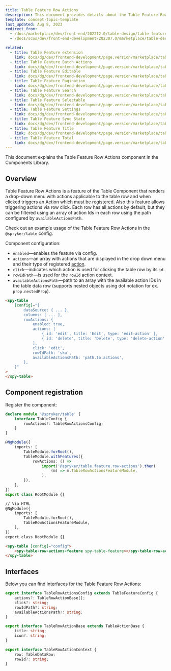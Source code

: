 ```yaml
---
title: Table Feature Row Actions
description: This document provides details about the Table Feature Row Actions component in the Components Library.
template: concept-topic-template
last_updated: Aug 8, 2023
redirect_from:
  - /docs/marketplace/dev/front-end/202212.0/table-design/table-features/table-feature-row-actions.html
  - /docs/scos/dev/front-end-development/202307.0/marketplace/table-design/table-feature-extension/table-feature-row-actions.html

related:
  - title: Table Feature extension
    link: docs/dg/dev/frontend-development/page.version/marketplace/table-design/table-feature-extension/table-feature-extension.html
  - title: Table Feature Batch Actions
    link: docs/dg/dev/frontend-development/page.version/marketplace/table-design/table-feature-extension/table-feature-batch-actions.html
  - title: Table Feature Editable
    link: docs/dg/dev/frontend-development/page.version/marketplace/table-design/table-feature-extension/table-feature-editable.html
  - title: Table Feature Pagination
    link: docs/dg/dev/frontend-development/page.version/marketplace/table-design/table-feature-extension/table-feature-pagination.html
  - title: Table Feature Search
    link: docs/dg/dev/frontend-development/page.version/marketplace/table-design/table-feature-extension/table-feature-search.html
  - title: Table Feature Selectable
    link: docs/dg/dev/frontend-development/page.version/marketplace/table-design/table-feature-extension/table-feature-selectable.html
  - title: Table Feature Settings
    link: docs/dg/dev/frontend-development/page.version/marketplace/table-design/table-feature-extension/table-feature-settings.html
  - title: Table Feature Sync State
    link: docs/dg/dev/frontend-development/page.version/marketplace/table-design/table-feature-extension/table-feature-sync-state.html
  - title: Table Feature Title
    link: docs/dg/dev/frontend-development/page.version/marketplace/table-design/table-feature-extension/table-feature-title.html
  - title: Table Feature Total
    link: docs/dg/dev/frontend-development/page.version/marketplace/table-design/table-feature-extension/table-feature-total.html
---
```


This document explains the Table Feature Row Actions component in the Components Library.

## Overview

Table Feature Row Actions is a feature of the Table Component that renders a drop-down menu with actions applicable to the table row and when clicked triggers an Action which must be registered. Also this feature allows triggering actions via row click.
Each row has all actions by default, but they can be filtered using an array of action Ids in each row using the path configured by `availableActionsPath`.

Check out an example usage of the Table Feature Row Actions in the `@spryker/table` config.

Component configuration:

- `enabled`—enables the feature via config.  
- `actions`—an array with actions that are displayed in the drop down menu and their type of registered [action](/docs/dg/dev/frontend-development/{{page.version}}/marketplace/ui-components-library/actions/ui-components-library-actions.html).  
- `click`—indicates which action is used for clicking the table row by its `id`.
- `rowIdPath`—is used for the `rowId` action context.  
- `availableActionsPath`—path to an array with the available action IDs in the table data row (supports nested objects using dot notation for ex. `prop.nestedProp`).  

```html
<spy-table
    [config]="{
        dataSource: { ... },
        columns: [ ... ],
        rowActions: {
            enabled: true,
            actions: [
                { id: 'edit', title: 'Edit', type: 'edit-action' },
                { id: 'delete', title: 'Delete', type: 'delete-action' },
            ],
            click: 'edit',
            rowIdPath: 'sku',
            availableActionsPath: 'path.to.actions',
        },                                                                                        
    }"
>
</spy-table>
```

## Component registration

Register the component:

```ts
declare module '@spryker/table' {
    interface TableConfig {
        rowActions?: TableRowActionsConfig;
    }
}

@NgModule({
    imports: [
        TableModule.forRoot(),
        TableModule.withFeatures({
            rowActions: () =>
                import('@spryker/table.feature.row-actions').then(
                    (m) => m.TableRowActionsFeatureModule,
                ),
        }),
    ],
})
export class RootModule {}
```

```html
// Via HTML
@NgModule({
    imports: [
        TableModule.forRoot(),
        TableRowActionsFeatureModule,
    ],
})
export class RootModule {}

<spy-table [config]="config">
    <spy-table-row-actions-feature spy-table-feature></spy-table-row-actions-feature>
</spy-table>
```

## Interfaces

Below you can find interfaces for the Table Feature Row Actions:

```ts
export interface TableRowActionsConfig extends TableFeatureConfig {
    actions?: TableRowActionBase[];
    click?: string;
    rowIdPath?: string;
    availableActionsPath?: string;
}

export interface TableRowActionBase extends TableActionBase {
    title: string;
    icon?: string;
}

export interface TableRowActionContext {
    row: TableDataRow;
    rowId?: string;
}
```
